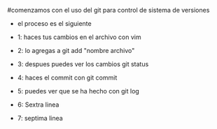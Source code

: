 
#comenzamos con el uso del git para control de sistema de versiones

* el proceso es el siguiente

* 1: haces tus cambios en el archivo con vim
* 2: lo agregas a git add "nombre archivo"
* 3: despues puedes ver los cambios git status
* 4: haces el commit con git commit
* 5: puedes ver que se ha hecho con git log
* 6: Sextra linea
* 7: septima linea
